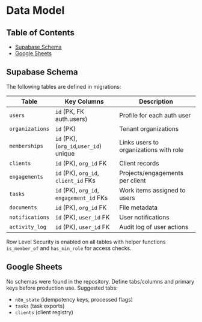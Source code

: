 # Data Model

## Table of Contents
- [Supabase Schema](#supabase-schema)
- [Google Sheets](#google-sheets)

## Supabase Schema
The following tables are defined in migrations:

| Table | Key Columns | Description |
|---|---|---|
| `users` | `id` (PK, FK auth.users) | Profile for each auth user |
| `organizations` | `id` (PK) | Tenant organizations |
| `memberships` | `id` (PK), (`org_id`,`user_id`) unique | Links users to organizations with role |
| `clients` | `id` (PK), `org_id` FK | Client records |
| `engagements` | `id` (PK), `org_id`, `client_id` FKs | Projects/engagements per client |
| `tasks` | `id` (PK), `org_id`, `engagement_id` FKs | Work items assigned to users |
| `documents` | `id` (PK), `org_id` FK | File metadata |
| `notifications` | `id` (PK), `user_id` FK | User notifications |
| `activity_log` | `id` (PK), `user_id` FK | Audit log of user actions |

Row Level Security is enabled on all tables with helper functions `is_member_of` and `has_min_role` for access checks.

## Google Sheets
No schemas were found in the repository. Define tabs/columns and primary keys before production use. Suggested tabs:
- `n8n_state` (idempotency keys, processed flags)
- `tasks` (task exports)
- `clients` (client registry)

